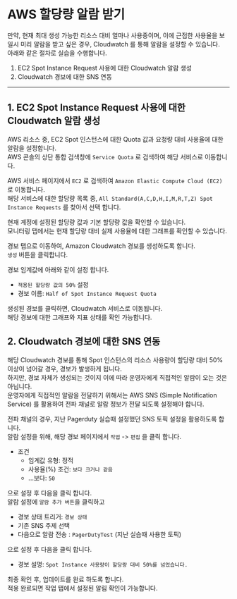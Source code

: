 # AWS 할당량 알람 받기

만약, 현재 최대 생성 가능한 리소스 대비 얼마나 사용중이며, 이에 근접한 사용율을 보일시 미리 알람을 받고 싶은 경우, Cloudwatch 를 통해 알람을 설정할 수 있습니다.  
아래와 같은 절차로 실습을 수행합니다.  

1. EC2 Spot Instance Request 사용에 대한 Cloudwatch 알람 생성 
2. Cloudwatch 경보에 대한 SNS 연동

--- 
## 1. EC2 Spot Instance Request 사용에 대한 Cloudwatch 알람 생성 

AWS 리소스 중, EC2 Spot 인스턴스에 대한 Quota 값과 요청량 대비 사용율에 대한 알람을 설정합니다.  
AWS 콘솔의 상단 통합 검색창에 `Service Quota` 로 검색하여 해당 서비스로 이동합니다.  

AWS 서비스 페이지에서 `EC2` 로 검색하여 `Amazon Elastic Compute Cloud (EC2)` 로 이동합니다.  
해당 서비스에 대한 할당량 목록 중, `All Standard(A,C,D,H,I,M,R,T,Z) Spot Instance Requests` 를 찾아서 선택 합니다.  

현재 계정에 설정된 할당량 값과 기본 할당량 값을 확인할 수 있습니다.  
모니터링 탭에서는 현재 할당량 대비 실제 사용율에 대한 그래프를 확인할 수 있습니다.  

경보 탭으로 이동하여, Amazon Cloudwatch 경보를 생성하도록 합니다.  
`생성` 버튼을 클릭합니다.  

경보 임계값에 아래와 같이 설정 합니다.  

- `적용된 할당량 값의 50%` 설정
- 경보 이름: `Half of Spot Instance Request Quota`

생성된 경보를 클릭하면, Cloudwatch 서비스로 이동됩니다.  
해당 경보에 대한 그래프와 지표 상태를 확인 가능합니다.  

## 2. Cloudwatch 경보에 대한 SNS 연동

해당 Cloudwatch 경보를 통해 Spot 인스턴스의 리소스 사용량이 할당량 대비 50% 이상이 넘어갈 경우, 경보가 발생하게 됩니다.  
하지만, 경보 자체가 생성되는 것이지 이에 따라 운영자에게 직접적인 알람이 오는 것은 아닙니다.  
운영자에게 직접적인 알람을 전달하기 위해서는 AWS SNS (Simple Notification Service) 를 활용하여 전파 채널로 알람 정보가 전달 되도록 설정해야 합니다.  

전파 채널의 경우, 지난 Pagerduty 실습때 설정했던 SNS 토픽 설정을 활용하도록 합니다.  
알람 설정을 위해, 해당 경보 페이지에서 `작업` -> `편집` 을 클릭 합니다. 

- 조건
  * 임계값 유형: 정적
  * 사용율(%) 조건: `보다 크거나 같음`
  * ...보다: `50`

으로 설정 후 다음을 클릭 합니다.  
알람 설정에 `알람 추가 버튼`을 클릭하고  

- 경보 상태 트리거: `경보 상태`
- 기존 SNS 주제 선택
- 다음으로 알람 전송 : `PagerDutyTest` (지난 실습때 사용한 토픽)

으로 설정 후 다음을 클릭 합니다.  

- 경보 설명: `Spot Instance 사용량이 할당량 대비 50%를 넘었습니다.` 

최종 확인 후, 업데이트를 완료 하도록 합니다.  
적용 완료되면 작업 탭에서 설정된 알림 확인이 가능합니다.  

